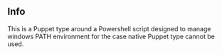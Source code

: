Info
----
This is a Puppet type around a Powershell script designed to manage windows PATH environment for the case native Puppet type cannot be used.
